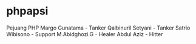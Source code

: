 # phpapsi
Pejuang PHP
Margo Gunatama - Tanker
Qalbinuril Setyani - Tanker
Satrio Wibisono - Support
M.Abidghozi.G - Healer
Abdul Aziz - Hitter

